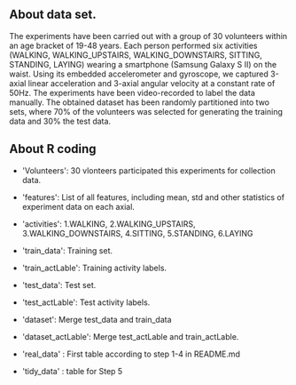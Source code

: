 ## About data set.
The experiments have been carried out with a group of 30 volunteers within an age bracket of 19-48 years. Each person performed six 
activities (WALKING, WALKING_UPSTAIRS, WALKING_DOWNSTAIRS, SITTING, STANDING, LAYING) wearing a smartphone (Samsung Galaxy S II) on the 
waist. Using its embedded accelerometer and gyroscope, we captured 3-axial linear acceleration and 3-axial angular velocity at a constant 
rate of 50Hz. The experiments have been video-recorded to label the data manually. The obtained dataset has been randomly partitioned into 
two sets, where 70% of the volunteers was selected for generating the training data and 30% the test data. 


## About R coding

- 'Volunteers': 30 vlonteers participated this experiments for collection data.

- 'features': List of all features, including mean, std and other statistics of experiment data on each axial.

- 'activities': 1.WALKING, 2.WALKING_UPSTAIRS, 3.WALKING_DOWNSTAIRS, 4.SITTING, 5.STANDING, 6.LAYING

- 'train_data': Training set.

- 'train_actLable': Training activity labels.

- 'test_data': Test set.

- 'test_actLable': Test activity labels.

- 'dataset': Merge test_data and train_data

- 'dataset_actLable': Merge test_actLable and train_actLable.

- 'real_data' : First table according to step 1-4 in README.md

- 'tidy_data' : table for Step 5
